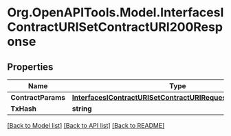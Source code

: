 # Org.OpenAPITools.Model.InterfacesIContractURISetContractURI200Response

## Properties

Name | Type | Description | Notes
------------ | ------------- | ------------- | -------------
**ContractParams** | [**InterfacesIContractURISetContractURIRequestContractParams**](InterfacesIContractURISetContractURIRequestContractParams.md) |  | 
**TxHash** | **string** |  | 

[[Back to Model list]](../README.md#documentation-for-models) [[Back to API list]](../README.md#documentation-for-api-endpoints) [[Back to README]](../README.md)

